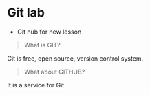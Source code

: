 # Git lab

* Git hub for new lesson

> What is GIT?

Git is free, open source, version control system.

> What about GITHUB?

It is a service for Git
